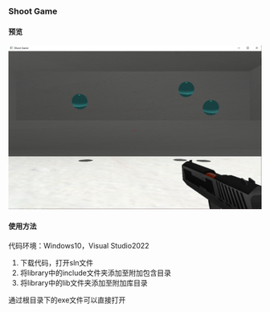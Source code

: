 ### Shoot Game

#### 预览

![capture](capture.png)

#### 使用方法

代码环境：Windows10，Visual Studio2022

1. 下载代码，打开sln文件
2. 将library中的include文件夹添加至附加包含目录
3. 将library中的lib文件夹添加至附加库目录

通过根目录下的exe文件可以直接打开
